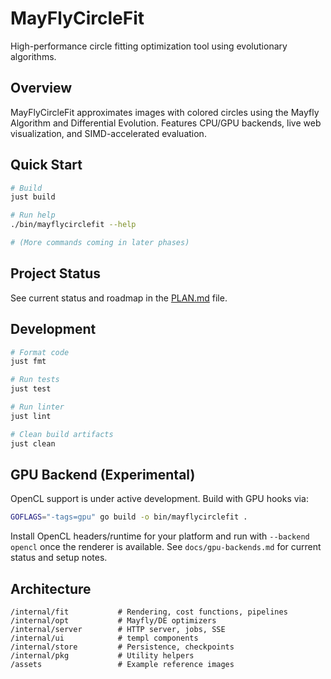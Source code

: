 # MayFlyCircleFit

High-performance circle fitting optimization tool using evolutionary algorithms.

## Overview

MayFlyCircleFit approximates images with colored circles using the Mayfly Algorithm and Differential Evolution. Features CPU/GPU backends, live web visualization, and SIMD-accelerated evaluation.

## Quick Start

```bash
# Build
just build

# Run help
./bin/mayflycirclefit --help

# (More commands coming in later phases)
```

## Project Status

See current status and roadmap in the [PLAN.md](PLAN.md) file.

## Development

```bash
# Format code
just fmt

# Run tests
just test

# Run linter
just lint

# Clean build artifacts
just clean
```

## GPU Backend (Experimental)

OpenCL support is under active development. Build with GPU hooks via:

```bash
GOFLAGS="-tags=gpu" go build -o bin/mayflycirclefit .
```

Install OpenCL headers/runtime for your platform and run with `--backend opencl` once the renderer is available. See `docs/gpu-backends.md` for current status and setup notes.

## Architecture

```plain
/internal/fit           # Rendering, cost functions, pipelines
/internal/opt           # Mayfly/DE optimizers
/internal/server        # HTTP server, jobs, SSE
/internal/ui            # templ components
/internal/store         # Persistence, checkpoints
/internal/pkg           # Utility helpers
/assets                 # Example reference images
```
